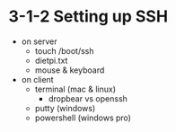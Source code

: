 # 3-1-2 Setting up SSH

- on server
	- touch /boot/ssh
	- dietpi.txt
	- mouse & keyboard
- on client
	- terminal (mac & linux)
		- dropbear vs openssh
	- putty (windows)
	- powershell (windows pro)